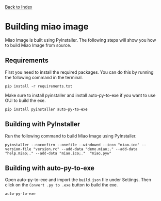 [Back to Index](./README.md)
# Building miao image
Miao Image is built using PyInstaller. The following steps will show you how to build Miao Image from source.

## Requirements
First you need to install the required packages. You can do this by running the following command in the terminal.
```
pip install -r requirements.txt
```
Make sure to install pyinstaller and install auto-py-to-exe if you want to use GUI to build the exe.

```
pip install pyinstaller auto-py-to-exe
```

## Building with PyInstaller

Run the following command to build Miao Image using PyInstaller.
```
pyinstaller --noconfirm --onefile --windowed --icon "miao.ico" --version-file "version.rc" --add-data "demo.miao;." --add-data "help.miao;." --add-data "miao.ico;."  "miao.pyw"
```

## Building with auto-py-to-exe
Open auto-py-to-exe and import the `build.json` file under Settings. Then click on the `Convert .py to .exe` button to build the exe.

```
auto-py-to-exe
```